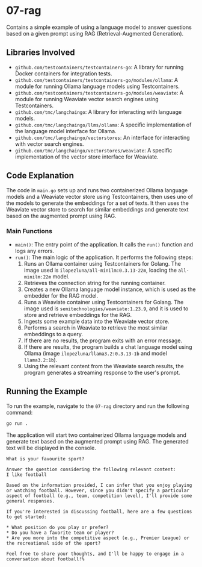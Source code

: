# 07-rag

Contains a simple example of using a language model to answer questions based on a given prompt using RAG (Retrieval-Augmented Generation).

## Libraries Involved

- `github.com/testcontainers/testcontainers-go`: A library for running Docker containers for integration tests.
- `github.com/testcontainers/testcontainers-go/modules/ollama`: A module for running Ollama language models using Testcontainers.
- `github.com/testcontainers/testcontainers-go/modules/weaviate`: A module for running Weaviate vector search engines using Testcontainers.
- `github.com/tmc/langchaingo`: A library for interacting with language models.
- `github.com/tmc/langchaingo/llms/ollama`: A specific implementation of the language model interface for Ollama.
- `github.com/tmc/langchaingo/vectorstores`: An interface for interacting with vector search engines.
- `github.com/tmc/langchaingo/vectorstores/weaviate`: A specific implementation of the vector store interface for Weaviate.

## Code Explanation

The code in `main.go` sets up and runs two containerized Ollama language models and a Weaviate vector store using Testcontainers, then uses uno of the models to generate the embeddings for a set of texts. It then uses the Weaviate vector store to search for similar embeddings and generate text based on the augmented prompt using RAG.

### Main Functions

- `main()`: The entry point of the application. It calls the `run()` function and logs any errors.
- `run()`: The main logic of the application. It performs the following steps:
  1. Runs an Ollama container using Testcontainers for Golang. The image used is `ilopezluna/all-minilm:0.3.13-22m`, loading the `all-minilm:22m` model.
  2. Retrieves the connection string for the running container.
  3. Creates a new Ollama language model instance, which is used as the embedder for the RAG model.
  4. Runs a Weaviate container using Testcontainers for Golang. The image used is `semitechnologies/weaviate:1.23.9`, and it is used to store and retrieve embeddings for the RAG.
  5. Ingests some example data into the Weaviate vector store.
  6. Performs a search in Weaviate to retrieve the most similar embeddings to a query.
  7. If there are no results, the program exits with an error message.
  8. If there are results, the program builds a chat language model using Ollama (image `ilopezluna/llama3.2:0.3.13-1b` and model `llama3.2:1b`).
  9. Using the relevant content from the Weaviate search results, the program generates a streaming response to the user's prompt.

## Running the Example

To run the example, navigate to the `07-rag` directory and run the following command:

```sh
go run .
```

The application will start two containerized Ollama language models and generate text based on the augmented prompt using RAG. The generated text will be displayed in the console.

```shell
What is your favourite sport?

Answer the question considering the following relevant content:
I like football

Based on the information provided, I can infer that you enjoy playing or watching football. However, since you didn't specify a particular aspect of football (e.g., team, competition level), I'll provide some general responses.

If you're interested in discussing football, here are a few questions to get started:

* What position do you play or prefer?
* Do you have a favorite team or player?
* Are you more into the competitive aspect (e.g., Premier League) or the recreational side of the sport?

Feel free to share your thoughts, and I'll be happy to engage in a conversation about football!% 
```
